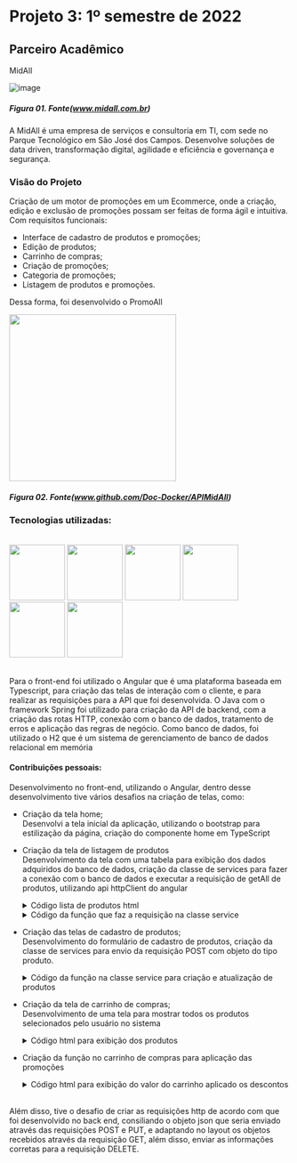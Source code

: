 # Projeto 3: 1º semestre de 2022
 
 
 ## Parceiro Acadêmico
MidAll</br>

![image](https://static.wixstatic.com/media/456d95_d8bfdcb4942b46c69950e9616742df4e~mv2.png/v1/fill/w_312,h_248,al_c,q_85,usm_0.66_1.00_0.01,enc_auto/Logo%20MidAll.png)
##### *Figura 01. Fonte(www.midall.com.br)*

A MidAll é uma empresa de serviços e consultoria em TI, com sede no Parque Tecnológico em São José dos Campos. Desenvolve soluções de data driven, transformação digital, agilidade e eficiência e governança e segurança.


### Visão do Projeto

Criação de um motor de promoções em um Ecommerce, onde a criação, edição e exclusão de promoções possam ser feitas de forma ágil e intuitiva. Com requisitos funcionais:
* Interface de cadastro de produtos e promoções;
* Edição de produtos;
* Carrinho de compras;
* Criação de promoções;
* Categoria de promoções;
* Listagem de produtos e promoções.


Dessa forma, foi desenvolvido o PromoAll

<img src ="https://github.com/Doc-Docker/APIMidAll/blob/main/Images/logo2promoall.png" width="300" height="300"/>

##### *Figura 02. Fonte(www.github.com/Doc-Docker/APIMidAll)*

### Tecnologias utilizadas:

<div style="display: inline_block"><br> 
 <img src="https://cdn.jsdelivr.net/gh/devicons/devicon/icons/java/java-original-wordmark.svg" width="100" height="100" />
 <img src="https://cdn.jsdelivr.net/gh/devicons/devicon/icons/microsoftsqlserver/microsoftsqlserver-plain-wordmark.svg"  width="100" height="100" />
 <img src="https://cdn.jsdelivr.net/gh/devicons/devicon/icons/spring/spring-original-wordmark.svg" width="100" height="100" />
 <img src="https://cdn.jsdelivr.net/gh/devicons/devicon/icons/angularjs/angularjs-original-wordmark.svg" width="100" height="100"  />
 <img src="https://cdn.jsdelivr.net/gh/devicons/devicon/icons/css3/css3-original-wordmark.svg" width="100" height="100" />
 <img src="https://cdn.jsdelivr.net/gh/devicons/devicon/icons/bootstrap/bootstrap-original-wordmark.svg" width="100" height="100" />
</div>

</br>

Para o front-end foi utilizado o Angular que é uma plataforma baseada em Typescript, para criação das telas de interação com o cliente, e para realizar as requisições para a API que foi desenvolvida. O Java com o framework Spring foi utilizado para criação da API de backend, com a criação das rotas HTTP, conexão com o banco de dados, tratamento de erros e aplicação das regras de negócio. Como banco de dados, foi utilizado o H2 que é um sistema de gerenciamento de banco de dados relacional em memória
         
         
#### Contribuições pessoais:

Desenvolvimento no front-end, utilizando o Angular, dentro desse desenvolvimento tive vários desafios na criação de telas, como:
* Criação da tela home; </br>
   Desenvolvi a tela inicial da aplicação, utilizando o bootstrap para estilização da página, criação do componente home em TypeScript 
* Criação da tela de listagem de produtos</br>
   Desenvolvimento da tela com uma tabela para exibição dos dados adquiridos do banco de dados, criação da classe de services para fazer a conexão com o banco de dados e executar a requisição de getAll de produtos, utilizando api httpClient do angular
  
   <details>
     <summary>Código lista de produtos html</summary>
     
        <table class="table table-condensed table-hover">
                <thead>
                    <tr>
                        <th>ID</th>
                        <th>Name</th>
                        <th>Price</th>
                        <th>Description</th>
                        <th></th>
                        <th></th>
                        <th></th>
                    </tr>
                </thead>
                <tbody>
                    <tr *ngFor="let product of products">
                        <td>{{ product.id }}</td>
                        <td>{{ product.name }}</td>
                        <td>{{ product.price }}</td>
                        <td>{{ product.description }}</td>

                        <td>
                            <select class="form-control" type="number" [(ngModel)]="product.quantidade">
                                <option [value]="n" *ngFor="let n of lista" >
                                  <p>{{n}}</p>
                                </option>
                            </select>
                        </td>

                        <td>

                            <button class="btn btn-primary" routerLink="/products-form/{{ product.id }}">
                                <i class="fa fa-edit"></i>
                            </button>

                           

                        </td>

                        <td>
                            <button  class="btn btn-success" (click)="addProduct(product)" >
                                <i class="fa fa-plus"></i>
                            </button>
                        </td>

                        <td>
                            <button  class="btn btn-danger" (click)="preDelete(product)"
                                    data-toggle="modal" data-target="#deleteModal" >
                                <i class="fa fa-trash"></i>
                            </button>
                        </td>
                
                    </tr>
                </tbody>
            </table> 
    </details>
    <details >
     <summary>Código da função que faz a requisição na classe service</summary>
     
          ngOnInit(): void {
             this.service
               .getProducts()
               .subscribe( res => this.products = res )
           }
     
    
            
     </details>
   


* Criação das telas de cadastro de produtos; </br>
   Desenvolvimento do formulário de cadastro de produtos, criação da classe de services para envio da requisição POST com objeto do tipo produto.
   
   <details>
      <summary>Código da função na classe service para criação e atualização de produtos </summary>
      
          onSubmit(){

           if(this.id){
             this.service.update(this.id, this.product)
             .subscribe( res => {
               this.success = true;
               this.errors = null;
             }
             )
           }
           else{

             this.service
               .insert(this.product)
               .subscribe( res =>{
                 this.success = true;
                 this.errors = null;

               }, errorRes =>{
                 this.success = false;
                 this.errors = errorRes.error.errors

               }

               )
           }


         }
   </details>
   
* Criação da tela de carrinho de compras;</br>
   Desenvolvimento de uma tela para mostrar todos os produtos selecionados pelo usuário no sistema
   <details>
      <summary>Código html para exibição dos produtos </summary>
      
          <table class="table table-condensed table-hover">
                <thead>
                    <tr>
                        <th>Name</th>
                        <th>Price</th>
                        <th>Quantity</th>
                        <th>Discount</th>
                        <th></th>
                    </tr>
                </thead>
                <tbody>
                    <tr *ngFor="let p of products">
                        <td>{{ p.name }}</td>
                        <td>{{ p.price }}</td>
                        <td>{{ p.quantidade}}</td>
                        <td>-{{ p.discount }}</td>

                        <td>
                            <button  class="btn btn-warning" (click)="deleteProduct(p)">
                                <i class="fa fa-trash"></i>
                                Delete
                            </button>
                        </td>


                    </tr>
                </tbody>
                
            </table>
   </details>
   
* Criação da função no carrinho de compras para aplicação das promoções</br>

  <details>
      <summary>Código html para exibição do valor do carrinho aplicado os descontos </summary>
                 <tfoot>
                     <tr>
                         <th>Total Price:</th>
                         <th>{{ finalPrice }}</th>
                         <th></th>
                         <th></th>
                     </tr>
                     <tr>
                         <th>Price Without Discount:</th>
                         <th>{{ noDiscount }}</th>
                         <th></th>
                         <th></th>
                     </tr>

                 </tfoot>
   </details>

</br>
Além disso, tive o desafio de criar as requisições http de acordo com que foi desenvolvido no back end, consiliando o objeto json que seria enviado através das requisições POST e PUT, e adaptando no layout os objetos recebidos através da requisição GET, além disso, enviar as informações corretas para a requisição DELETE.



